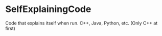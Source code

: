 # SelfExplainingCode
Code that explains itself when run.  C++, Java, Python, etc.  (Only C++ at first)
